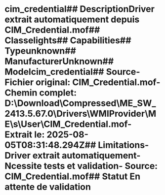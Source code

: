 # cim_credential##  DescriptionDriver extrait automatiquement depuis CIM_Credential.mof##  Classelights##  Capabilities##  Typeunknown##  ManufacturerUnknown##  Modelcim_credential##  Source- **Fichier original**: CIM_Credential.mof- **Chemin complet**: D:\Download\Compressed\ME_SW_2413.5.67.0\Drivers\WMIProvider\ME\s\User\CIM_Credential.mof- **Extrait le**: 2025-08-05T08:31:48.294Z##  Limitations- Driver extrait automatiquement- Ncessite tests et validation- Source: CIM_Credential.mof##  Statut En attente de validation